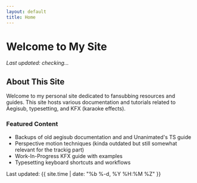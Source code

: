 ```yaml
---
layout: default
title: Home
---
```


# Welcome to My Site

*Last updated: <span id="last-updated">checking…</span>*

## About This Site

Welcome to my personal site dedicated to fansubbing resources and guides. This site hosts various documentation and tutorials related to Aegisub, typesetting, and KFX (karaoke effects).

### Featured Content

- Backups of old aegisub documentation and and Unanimated's TS guide
- Perspective motion techniques (kinda outdated but still somewhat relevant for the trackig part)
- Work-In-Progress KFX guide with examples
- Typesetting keyboard shortcuts and workflows




<script>
(function () {
  const repos = [
    "Zahuczky/zahuczkys-kfx-guide",
    "Zahuczky/zahuczky.com" 
  ];
  const el = document.getElementById("last-updated");

  async function latestCommitISO(fullName) {
    const url = `https://api.github.com/repos/${fullName}/commits?per_page=1`;
    try {
      const res = await fetch(url, {
        headers: {
          "Accept": "application/vnd.github+json",
          "X-GitHub-Api-Version": "2022-11-28"
        },
        cache: "no-store"
      });

      if (res.status === 404) return { fullName, iso: null, reason: "private_or_missing" };
      if (res.status === 409) return { fullName, iso: null, reason: "empty_repo" };
      if (!res.ok) throw new Error(`${res.status}`);

      const data = await res.json();
      const c = data && data[0];
      const iso = c?.commit?.committer?.date || c?.commit?.author?.date || null;
      return { fullName, iso, reason: iso ? "ok" : "no_commit" };
    } catch (e) {
      return { fullName, iso: null, reason: "network_or_other" };
    }
  }

  (async () => {
    const results = await Promise.all(repos.map(latestCommitISO));
    const candidates = results.filter(r => r.iso);
    if (!candidates.length) {
      el.textContent = "unavailable";
      return;
    }

    const latest = candidates.reduce((a, b) => (new Date(a.iso) > new Date(b.iso) ? a : b));
    const d = new Date(latest.iso);

    const fmt = new Intl.DateTimeFormat("en-GB", {
      timeZone: "Europe/Budapest",
      dateStyle: "long",
      timeStyle: "short"
    }).format(d);

  const repoUrl = `https://github.com/${latest.fullName}`;
  el.innerHTML = `${fmt} (from <a href="${repoUrl}" target="_blank" rel="noopener">${latest.fullName}</a>)`;
    try { localStorage.setItem(cacheKey, JSON.stringify({ text, savedAt: Date.now() })); } catch (_) {}
  })();
})();
</script>
<noscript>Last updated: {{ site.time | date: "%b %-d, %Y %H:%M %Z" }}</noscript>
